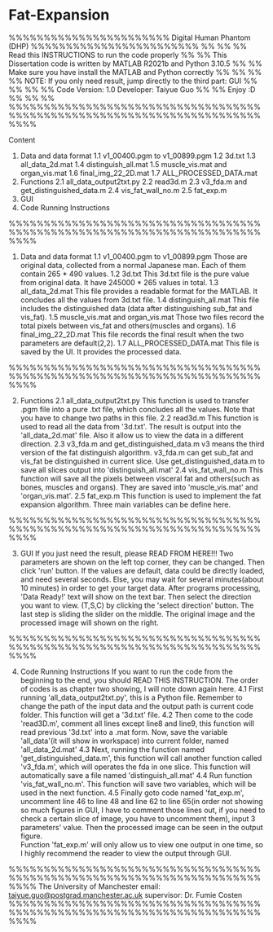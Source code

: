 # Fat-Expansion
%%%%%%%%%%%%%%%%%%%%%%% Digital Human Phantom (DHP) %%%%%%%%%%%%%%%%%%%%%%%%
%%                                                                        %%
%% Read this INSTRUCTIONS to run the code properly                        %%
%% This Dissertation code is written by MATLAB R2021b and Python 3.10.5   %%
%% Make sure you have install the MATLAB and Python correctly             %%
%%                                                                        %%
%% NOTE: If you only need result, jump directly to the third part: GUI    %%
%%                                                                        %%
%% Code Version: 1.0        Developer: Taiyue Guo                         %%
%% Enjoy :D                                                               %%
%%                                                                        %%
%%%%%%%%%%%%%%%%%%%%%%%%%%%%%%%%%%%%%%%%%%%%%%%%%%%%%%%%%%%%%%%%%%%%%%%%%%%%

Content
1. Data and data format
    1.1 v1_00400.pgm to v1_00899.pgm
    1.2 3d.txt
    1.3 all_data_2d.mat 
    1.4 distinguish_all.mat
    1.5 muscle_vis.mat and organ_vis.mat
    1.6 final_img_22_2D.mat
    1.7 ALL_PROCESSED_DATA.mat 
2. Functions 
    2.1 all_data_output2txt.py
    2.2 read3d.m
    2.3 v3_fda.m and get_distinguished_data.m
    2.4 vis_fat_wall_no.m
    2.5 fat_exp.m
3. GUI
4. Code Running Instructions

%%%%%%%%%%%%%%%%%%%%%%%%%%%%%%%%%%%%%%%%%%%%%%%%%%%%%%%%%%%%%%%%%%%%%%%%%%%%

1. Data and data format
1.1 v1_00400.pgm to v1_00899.pgm
    Those are original data, collected from a normal Japanese 
    man. Each of them contain 265 * 490 values.
1.2 3d.txt
    This 3d.txt file is the pure value from original data.
    It have 245000 * 265 values in total.
1.3 all_data_2d.mat 
    This file provides a readable format for the MATLAB.
    It concludes all the values from 3d.txt file.
1.4 distinguish_all.mat
    This file includes the distinguished data (data after
    distinguishing sub_fat and vis_fat).
1.5 muscle_vis.mat and organ_vis.mat
    Those two files record the total pixels between vis_fat
    and others(muscles and organs).
1.6 final_img_22_2D.mat
    This file records the final result when the two parameters
    are default(2,2). 
1.7 ALL_PROCESSED_DATA.mat 
    This file is saved by the UI. It provides the processed data.

%%%%%%%%%%%%%%%%%%%%%%%%%%%%%%%%%%%%%%%%%%%%%%%%%%%%%%%%%%%%%%%%%%%%%%%%%%%%

2. Functions
2.1 all_data_output2txt.py
    This function is used to transfer .pgm file into a pure 
    .txt file, which concludes all the values. 
    Note that you have to change two paths in this file.
2.2 read3d.m
    This function is used to read all the data from '3d.txt'.
    The result is output into the 'all_data_2d.mat' file.
    Also it allow us to view the data in a different direction.
2.3 v3_fda.m and get_distinguished_data.m
    v3 means the third version of the fat distinguish algorithm.
    v3_fda.m can get sub_fat and vis_fat be distinguished in 
    current slice.
    Use get_distinguished_data.m to save all slices output into 
    'distinguish_all.mat'
2.4 vis_fat_wall_no.m
    This function will save all the pixels between visceral fat 
    and others(such as bones, muscles and organs). They are 
    saved into 'muscle_vis.mat' and 'organ_vis.mat'.
2.5 fat_exp.m
    This function is used to implement the fat expansion 
    algorithm. Three main variables can be define here. 

%%%%%%%%%%%%%%%%%%%%%%%%%%%%%%%%%%%%%%%%%%%%%%%%%%%%%%%%%%%%%%%%%%%%%%%%%%%%

3. GUI
    If you just need the result, please READ FROM HERE!!!
    Two parameters are shown on the left top corner, they can be 
    changed. 
    Then click 'run' button. If the values are default, data 
    could be directly loaded, and need several seconds. Else, 
    you may wait for several minutes(about 10 minutes) in order to 
    get your target data. 
    After programs processing, 'Data Ready!' text will show on 
    the text bar.
    Then select the direction you want to view. (T,S,C) by clicking 
    the 'select direction' button.
    The last step is sliding the slider on the middle. The original 
    image and the processed image will shown on the right.

%%%%%%%%%%%%%%%%%%%%%%%%%%%%%%%%%%%%%%%%%%%%%%%%%%%%%%%%%%%%%%%%%%%%%%%%%%%%

4. Code Running Instructions
    If you want to run the code from the beginning to the end, you 
    should READ THIS INSTRUCTION.
    The order of codes is as chapter two showing, I will note down 
    again here.
    4.1 First running 'all_data_output2txt.py', this is a Python file.
        Remember to change the path of the input data and the output 
        path is current code folder. This function will get a '3d.txt' file.
    4.2 Then come to the code 'read3D.m', comment all lines except line8 and 
        line9, this function will read previous '3d.txt' into a .mat form.
        Now, save the variable 'all_data'(it will show in workspace) into
        current folder, named 'all_data_2d.mat'
    4.3 Next, running the function named 'get_distinguished_data.m', this
        function will call another function called 'v3_fda.m', which will
        operates the fda in one slice. This function will automatically 
        save a file named 'distinguish_all.mat'
    4.4 Run function 'vis_fat_wall_no.m'. This function will save two 
        variables, which will be used in the next function.
    4.5 Finally goto code named 'fat_exp.m', uncomment line 46 to line 48 and
        line 62 to line 65(in order not showing so much figures in GUI, I have 
        to comment those lines out, if you need to check a certain slice of 
        image, you have to uncomment them), input 3 parameters' value.
        Then the processed image can be seen in the output figure.   
    Function 'fat_exp.m' will only allow us to view one output in one time,
    so I highly recommend the reader to view the output through GUI.

%%%%%%%%%%%%%%%%%%%%%%%%%%%%%%%%%%%%%%%%%%%%%%%%%%%%%%%%%%%%%%%%%%%%%%%%%%%%
                    The University of Manchester
                email: taiyue.guo@postgrad.manchester.ac.uk
                    supervisor: Dr. Fumie Costen
%%%%%%%%%%%%%%%%%%%%%%%%%%%%%%%%%%%%%%%%%%%%%%%%%%%%%%%%%%%%%%%%%%%%%%%%%%%%
